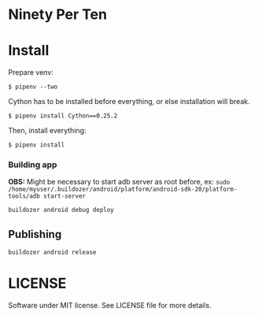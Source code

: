 # Ninety Per Ten

# Install
Prepare venv:
```shell
$ pipenv --two
```

Cython has to be installed before everything, or else installation will break.

```shell
$ pipenv install Cython==0.25.2
```

Then, install everything:
```shell
$ pipenv install
```

### Building app
**OBS:** Might be necessary to start adb server as root before, ex:
`sudo /home/myuser/.buildozer/android/platform/android-sdk-20/platform-tools/adb start-server`

`buildozer android debug deploy`

## Publishing
`buildozer android release`

# LICENSE
Software under MIT license. See LICENSE file for more details.
